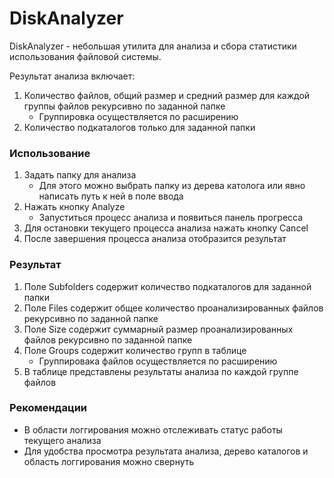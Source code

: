 # DiskAnalyzer

DiskAnalyzer - небольшая утилита для анализа и сбора статистики использования файловой системы. 

Результат анализа включает:
   1. Количество файлов, общий размер и средний размер для каждой группы файлов рекурсивно по заданной папке
      - Группировка осуществляется по расширению
   2. Количество подкаталогов только для заданной папки

### Использование

   1. Задать папку для анализа
      - Для этого можно выбрать папку из дерева католога или явно написать путь к ней в поле ввода
   2. Нажать кнопку Analyze
      - Запуститься процесс анализа и появиться панель прогресса
   3. Для остановки текущего процесса анализа нажать кнопку Cancel
   4. После завершения процесса анализа отобразится результат

### Результат

   1. Поле Subfolders содержит количество подкаталогов для заданной папки
   2. Поле Files содержит общее количество проанализированных файлов рекурсивно по заданной папке
   3. Поле Size содержит суммарный размер проанализированных файлов рекурсивно по заданной папке
   4. Поле Groups содержит количество групп в таблице 
      - Группировака файлов осуществляется по расширению
   5. В таблице представлены результаты анализа по каждой группе файлов
   
### Рекомендации

   - В области логгирования можно отслеживать статус работы текущего анализа
   - Для удобства просмотра результата анализа, дерево каталогов и область логгирования можно свернуть
